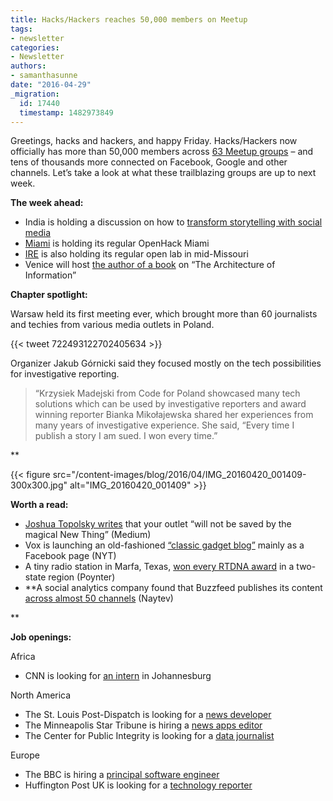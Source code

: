 ```yaml
---
title: Hacks/Hackers reaches 50,000 members on Meetup
tags:
- newsletter
categories:
- Newsletter
authors:
- samanthasunne
date: "2016-04-29"
_migration:
  id: 17440
  timestamp: 1482973849
---
```


Greetings, hacks and hackers, and happy Friday. Hacks/Hackers now officially has more than 50,000 members across [63 Meetup groups][1] &#8211; and tens of thousands more connected on Facebook, Google and other channels. Let’s take a look at what these trailblazing groups are up to next week.

**The week ahead:**

  * India is holding a discussion on how to [transform storytelling with social media][2]
  * [Miami][3] is holding its regular OpenHack Miami
  * [IRE][4] is also holding its regular open lab in mid-Missouri
  * Venice will host [the author of a book][5] on “The Architecture of Information”

**Chapter spotlight:**

Warsaw held its first meeting ever, which brought more than 60 journalists and techies from various media outlets in Poland.

{{< tweet 722493122702405634 >}}

Organizer Jakub Górnicki said they focused mostly on the tech possibilities for investigative reporting.

> “Krzysiek Madejski from Code for Poland showcased many tech solutions which can be used by investigative reporters and award winning reporter Bianka Mikołajewska shared her experiences from many years of investigative experience. She said, &#8220;Every time I publish a story I am sued. I won every time.&#8221;

**

{{< figure src="/content-images/blog/2016/04/IMG\_20160420\_001409-300x300.jpg" alt="IMG\_20160420\_001409" >}}</p> 

</strong>

**Worth a read:**

  * [Joshua Topolsky writes][6] that your outlet “will not be saved by the magical New Thing” (Medium)
  * Vox is launching an old-fashioned [“classic gadget blog”][7] mainly as a Facebook page (NYT)
  * A tiny radio station in Marfa, Texas, [won every RTDNA award][8] in a two-state region (Poynter)
  * **A social analytics company found that Buzzfeed publishes its content [across almost 50 channels][9] (Naytev)

** 

**Job openings:**

Africa

  * CNN is looking for [an intern][10] in Johannesburg

North America

  * The St. Louis Post-Dispatch is looking for a [news developer][11]
  * The Minneapolis Star Tribune is hiring a [news apps editor][12]
  * The Center for Public Integrity is looking for a [data journalist][13]

Europe

  * The BBC is hiring a [principal software engineer][14]
  * Huffington Post UK is looking for a [technology reporter][15] 

 [1]: http://www.meetup.com/topics/hackshackers/all/
 [2]: https://www.facebook.com/events/489223294598158/
 [3]: http://www.meetup.com/Hacks-Hackers-Miami/
 [4]: http://www.meetup.com/hackshackersIRE/
 [5]: http://www.meetup.com/Hacks-Hackers-Venezia/events/230586139/
 [6]: https://medium.com/@joshuatopolsky/your-media-business-will-not-be-saved-1b0716b5010c#.dplfd4hln
 [7]: http://www.nytimes.com/2016/04/25/business/vox-media-tries-something-old-on-something-new.html?_r=0
 [8]: http://www.poynter.org/2016/this-tiny-texas-radio-station-won-every-rtdna-award-in-its-region/407637/
 [9]: http://blog.naytev.com/what-networks-does-buzzfeed-use/
 [10]: http://www.journalism.co.za/blog/cnn-johannesburg-intern/
 [11]: http://lee.net/careers/opportunities/?p=job/owj42fwF&nl=1
 [12]: http://www.ire.org/jobs/job/709/
 [13]: https://www.publicintegrity.org/about/our-organization/work-here
 [14]: http://careerssearch.bbc.co.uk/jobs/job/Principal-Software-Engineer/16129
 [15]: http://www.gorkanajobs.co.uk/job/61649/the-huffington-post-technology-reporter/